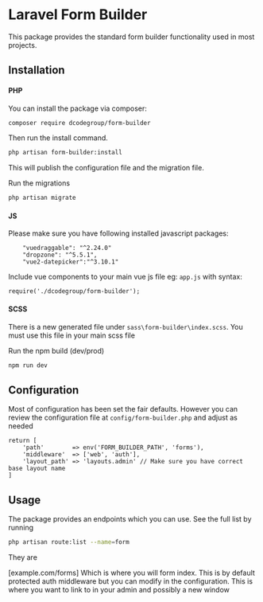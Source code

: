 # Laravel Form Builder

This package provides the standard form builder functionality used in most projects.

## Installation
#### PHP
You can install the package via composer:

```bash
composer require dcodegroup/form-builder
```

Then run the install command.

```bash
php artisan form-builder:install
```

This will publish the configuration file and the migration file.

Run the migrations

```bash
php artisan migrate
```

#### JS

Please make sure you have following installed javascript packages:
```
    "vuedraggable": "^2.24.0" 
    "dropzone": "^5.5.1",
    "vue2-datepicker":"^3.10.1"
```
Include vue components to your main vue js file eg: `app.js` with syntax:

```
require('./dcodegroup/form-builder');
```

#### SCSS

There is a new generated file under `sass\form-builder\index.scss`. You must use this file in your main scss file 

Run the npm build (dev/prod)

```bash
npm run dev
```

## Configuration

Most of configuration has been set the fair defaults. However you can review the configuration file at `config/form-builder.php` and adjust as needed

```
return [
    'path'        => env('FORM_BUILDER_PATH', 'forms'),
    'middleware'  => ['web', 'auth'],
    'layout_path' => 'layouts.admin' // Make sure you have correct base layout name
]
```

## Usage

The package provides an endpoints which you can use. See the full list by running
```bash
php artisan route:list --name=form
```

They are

[example.com/forms] Which is where you will form index. This is by default protected auth middleware but you can modify in the configuration. This is where you want to link to in your admin and possibly a new window

```php

```

